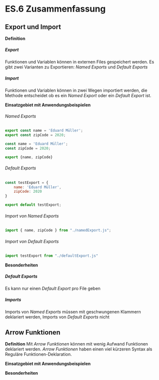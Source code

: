 # ES.6 Zusammenfassung

## Export und Import

**Definition**
##### Export
Funktionen und Variablen können in externen Files gespeichert werden. Es gibt zwei Varianten zu Exportieren: *Named Exports* und *Default Exports*

##### Import
Funktionen und Variablen können in zwei Wegen importiert werden, die Methode entscheidet ob es ein *Named Export* oder ein *Default Export* ist.


**Einsatzgebiet mit Anwendungsbeispielen**
###### Named Exports
```js
export const name = 'Eduard Müller';
export const zipCode = 2020;
```

```js
const name = 'Eduard Müller';
const zipCode = 2020;

export {name, zipCode}
```

###### Default Exports
```js
const testExport = {
	name: 'Eduard Müller',
	zipCode: 2020
}

export default testExport;
```

###### Import von *Named Exports*
```js
import { name, zipCode } from "./namedExport.js";
```

###### Import von *Default Exports*
```js
import testExport from "./defaultExport.js"
```

**Besonderheiten**

##### Default Exports
Es kann nur einen *Default Export* pro File geben

##### Imports
Imports von *Named Exports* müssen mit geschwungenen Klammern deklariert werden, Imports von *Default Exports* nicht

## Arrow Funktionen

**Definition**
Mit *Arrow Funktionen* können mit wenig Aufwand Funktionen deklariert werden. *Arrow Funktionen* haben einen viel kürzeren Syntax als Reguläre Funktionen-Deklaration.


**Einsatzgebiet mit Anwendungsbeispielen**



**Besonderheiten**
